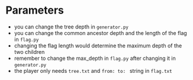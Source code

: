 # Parameters
- you can change the tree depth in `generator.py`
- you can change the common ancestor depth and the length of the flag in `flag.py`
- changing the flag length would determine the maximum depth of the two children
- remember to change the max_depth in `flag.py` after changing it in `generator.py`
- the player only needs `tree.txt` and `from: to: ` string in `flag.txt`
